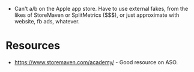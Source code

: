 * Can't a/b on the Apple app store. Have to use external fakes, from the likes of StoreMaven or SplitMetrics ($$$), or just approximate with website, fb ads, whatever. 

# Resources

* https://www.storemaven.com/academy/ - Good resource on ASO.